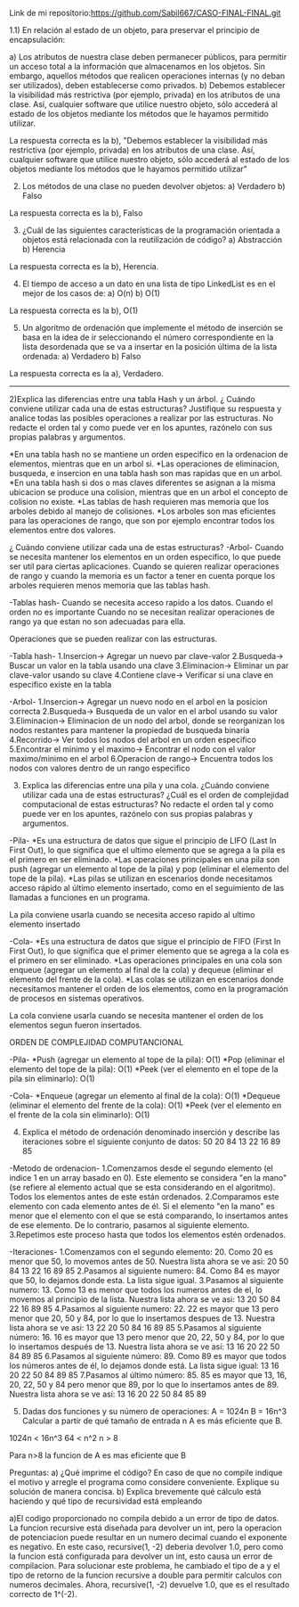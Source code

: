 Link de mi repositorio:https://github.com/Sabil667/CASO-FINAL-FINAL.git

1.1) En relación al estado de un objeto, para preservar el principio de encapsulación:

a) Los atributos de nuestra clase deben permanecer públicos, para permitir un acceso
total a la información que almacenamos en los objetos. Sin embargo, aquellos
métodos que realicen operaciones internas (y no deban ser utilizados), deben
establecerse como privados.
b) Debemos establecer la visibilidad más restrictiva (por ejemplo, privada) en los atributos
de una clase. Así, cualquier software que utilice nuestro objeto, sólo accederá al
estado de los objetos mediante los métodos que le hayamos permitido utilizar.

La respuesta correcta es la b), "Debemos establecer la visibilidad más restrictiva (por ejemplo, privada) en los atributos de una clase. Así, cualquier software que utilice nuestro objeto, sólo accederá al estado de los objetos mediante los métodos que le hayamos permitido utilizar"


2) Los métodos de una clase no pueden devolver objetos:
a) Verdadero
b) Falso

La respuesta correcta es la b), Falso


3) ¿Cuál de las siguientes características de la programación orientada a objetos está
relacionada con la reutilización de código?
a) Abstracción
b) Herencia

La respuesta correcta es la b), Herencia.

4) El tiempo de acceso a un dato en una lista de tipo LinkedList es en el mejor de los casos de:
a) O(n)
b) O(1)

La respuesta correcta es la b), O(1)


5) Un algoritmo de ordenación que implemente el método de inserción se basa en la idea de ir
seleccionando el número correspondiente en la lista desordenada que se va a insertar en la
posición última de la lista ordenada:
a) Verdadero
b) Falso

La respuesta correcta es la a), Verdadero.


------------


2)Explica las diferencias entre una tabla Hash y un árbol. ¿ Cuándo conviene utilizar
cada una de estas estructuras? Justifique su respuesta y analice todas las
posibles operaciones a realizar por las estructuras. No redacte el orden tal y
como puede ver en los apuntes, razónelo con sus propias palabras y argumentos.

*En una tabla hash no se mantiene un orden especifico en la ordenacion de elementos, mientras que en un arbol si.
*Las operaciones de eliminacion, busqueda, e insercion en una tabla hash son mas rapidas que en un arbol.
*En una tabla hash si dos o mas claves diferentes se asignan a la misma ubicacion se produce una colision, mientras que en un arbol el concepto de colision no existe.
*Las tablas de hash requieren mas memoria que los arboles debido al manejo de colisiones.
*Los arboles son mas eficientes para las operaciones de rango, que son por ejemplo encontrar todos los elementos entre dos valores.

¿ Cuándo conviene utilizar cada una de estas estructuras?
-Arbol-
Cuando se necesita mantener los elementos en un orden especifico, lo que puede ser util para ciertas aplicaciones.
Cuando se quieren realizar operaciones de rango y cuando la memoria es un factor a tener en cuenta porque los arboles requieren menos memoria que las tablas hash.

-Tablas hash-
Cuando se necesita acceso rapido a los datos.
Cuando el orden no es importante
Cuando no se necesitan realizar operaciones de rango ya que estan no son adecuadas para ella.


Operaciones que se pueden realizar con las estructuras.

-Tabla hash-
1.Insercion-> Agregar un nuevo par clave-valor
2.Busqueda-> Buscar un valor en la tabla usando una clave
3.Eliminacion-> Eliminar un par clave-valor usando su clave
4.Contiene clave-> Verificar si una clave en especifico existe en la tabla

-Arbol-
1.Insercion-> Agregar un nuevo nodo en el arbol en la posicion correcta
2.Busqueda-> Busqueda de un valor en el arbol usando su valor 
3.Eliminacion-> Eliminacion de un nodo del arbol, donde se reorganizan los nodos restantes para mantener la propiedad de busqueda binaria
4.Recorrido-> Ver todos los nodos del arbol en un orden especifico
5.Encontrar el minimo y el maximo-> Encontrar el nodo con el valor maximo/minimo en el arbol
6.Operacion de rango-> Encuentra todos los nodos con valores dentro de un rango especifico



3) Explica las diferencias entre una pila y una cola. ¿Cuándo conviene utilizar cada
una de estas estructuras? ¿Cuál es el orden de complejidad computacional de
estas estructuras? No redacte el orden tal y como puede ver en los apuntes,
razónelo con sus propias palabras y argumentos.


-Pila-
*Es una estructura de datos que sigue el principio de LIFO (Last In First Out), lo que significa que el ultimo elemento que se agrega a la pila es el primero en ser eliminado.
*Las operaciones principales en una pila son push (agregar un elemento al tope de la pila) y pop (eliminar el elemento del tope de la pila).
*Las pilas se utilizan en escenarios donde necesitamos acceso rápido al último elemento insertado, como en el seguimiento de las llamadas a funciones en un programa.

La pila conviene usarla cuando se necesita acceso rapido al ultimo elemento insertado

-Cola-
*Es una estructura de datos que sigue el principio de FIFO (First In First Out), lo que significa que el primer elemento que se agrega a la cola es el primero en ser eliminado.
*Las operaciones principales en una cola son enqueue (agregar un elemento al final de la cola) y dequeue (eliminar el elemento del frente de la cola).
*Las colas se utilizan en escenarios donde necesitamos mantener el orden de los elementos, como en la programación de procesos en sistemas operativos.

La cola conviene usarla cuando se necesita mantener el orden de los elementos segun fueron insertados.

ORDEN DE COMPLEJIDAD COMPUTANCIONAL

-Pila-
*Push (agregar un elemento al tope de la pila): O(1)
*Pop (eliminar el elemento del tope de la pila): O(1)
*Peek (ver el elemento en el tope de la pila sin eliminarlo): O(1)

-Cola-
*Enqueue (agregar un elemento al final de la cola): O(1)
*Dequeue (eliminar el elemento del frente de la cola): O(1)
*Peek (ver el elemento en el frente de la cola sin eliminarlo): O(1)



4) Explica el método de ordenación denominado inserción y describe las
iteraciones sobre el siguiente conjunto de datos:
50 20 84 13 22 16 89 85

-Metodo de ordenacion-
1.Comenzamos desde el segundo elemento (el indice 1 en un array basado en 0). Este elemento se considera "en la mano"(se refiere al elemento actual que se esta considerando en el algoritmo). Todos los elementos antes de este están ordenados.
2.Comparamos este elemento con cada elemento antes de él. Si el elemento "en la mano" es menor que el elemento con el que se está comparando, lo insertamos antes de ese elemento. De lo contrario, pasamos al siguiente elemento.
3.Repetimos este proceso hasta que todos los elementos estén ordenados.

-Iteraciones-
1.Comenzamos con el segundo elemento: 20. Como 20 es menor que 50, lo movemos antes de 50. Nuestra lista ahora se ve asi: 20 50 84 13 22 16 89 85
2.Pasamos al siguiente numero: 84. Como 84 es mayor que 50, lo dejamos donde esta. La lista sigue igual.
3.Pasamos al siguiente numero: 13. Como 13 es menor que todos los numeros antes de el, lo movemos al principio de la lista. Nuestra lista ahora se ve asi: 13 20 50 84 22 16 89 85
4.Pasamos al siguiente numero: 22. 22 es mayor que 13 pero menor que 20, 50 y 84, por lo que lo insertamos despues de 13. Nuestra lista ahora se ve asi: 13 22 20 50 84 16 89 85
5.Pasamos al siguiente número: 16. 16 es mayor que 13 pero menor que 20, 22, 50 y 84, por lo que lo insertamos después de 13. Nuestra lista ahora se ve así: 13 16 20 22 50 84 89 85
6.Pasamos al siguiente número: 89. Como 89 es mayor que todos los números antes de él, lo dejamos donde está. La lista sigue igual: 13 16 20 22 50 84 89 85
7.Pasamos al último número: 85. 85 es mayor que 13, 16, 20, 22, 50 y 84 pero menor que 89, por lo que lo insertamos antes de 89. Nuestra lista ahora se ve así: 13 16 20 22 50 84 85 89


5) Dadas dos funciones y su número de operaciones:
A = 1024n
B = 16n^3
Calcular a partir de qué tamaño de entrada n A es más eficiente que B.

1024n < 16n^3
64 < n^2
n > 8

Para n>8 la funcion de A es mas eficiente que B




Preguntas:
a) ¿Qué imprime el código? En caso de que no compile indique el motivo y arregle el programa
como considere conveniente. Explique su solución de manera concisa.
b) Explica brevemente qué cálculo está haciendo y qué tipo de recursividad está empleando

a)El codigo proporcionado no compila debido a un error de tipo de datos. La funcion recursive está diseñada para devolver un int, pero la operacion de potenciacion puede resultar en un numero decimal cuando el exponente es negativo. En este caso, recursive(1, -2) deberia devolver 1.0, pero como la funcion está configurada para devolver un int, esto causa un error de compilacion.
Para solucionar este problema, he cambiado el tipo de a y el tipo de retorno de la funcion recursive a double para permitir calculos con numeros decimales. Ahora, recursive(1, -2) devuelve 1.0, que es el resultado correcto de 1^(-2).









